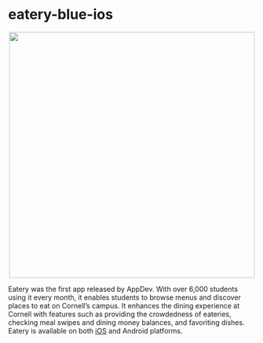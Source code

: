 # eatery-blue-ios

<p align="center"><img src=https://raw.githubusercontent.com/cuappdev/eatery-blue-android/main/eatery-blue-banner.png width=500 /></p>

Eatery was the first app released by AppDev.  With over 6,000 students using it every month, it enables students to browse menus and discover places to eat on Cornell’s campus. It enhances the dining experience at Cornell with features such as providing the crowdedness of eateries, checking meal swipes and dining money balances, and favoriting dishes. Eatery is available on both [iOS](https://github.com/cuappdev/eatery-blue-ios) and Android platforms.
